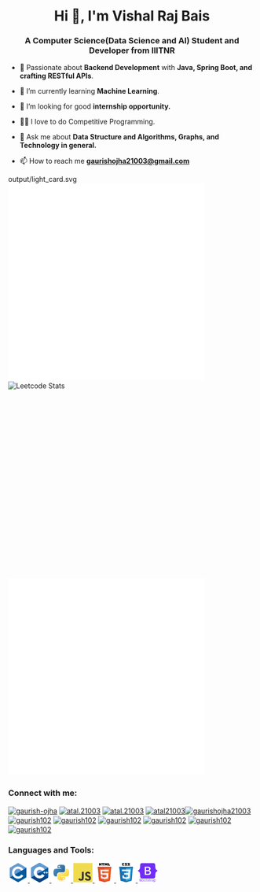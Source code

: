 
<h1 align="center">Hi 👋, I'm Vishal Raj Bais</h1>
<h3 align="center">A Computer Science(Data Science and AI) Student and Developer from IIITNR</h3>
<!-- <img align="right" src="https://wakatime.com/share/@gaurish21102/fd40fa31-41f3-4f44-b40d-bb2ebcbdc43d.svg" alt="gaurish-ojha" height="220" width="320" /> -->

- 🔭 Passionate about **Backend Development** with **Java, Spring Boot, and crafting RESTful APIs**.

- 👯 I’m currently learning **Machine Learning**.

- 🤝 I’m looking for good **internship opportunity.**

- 👨‍💻 I love to do Competitive Programming.

- 💬 Ask me about **Data Structure and Algorithms, Graphs, and Technology in general.**

- 📫 How to reach me **gaurishojha21003@gmail.com**
<div>
  output/light_card.svg
   <img src="https://github.com/31Vishal08/cf-visualizer/blob/main/output/light_card.svg" alt="Codeforces Stats" width="400" height="400" />
    <img src="https://leetcard.jacoblin.cool/vishalbais31?ext=contest" alt="Leetcode Stats" width="400" height="400" style="float: left; margin-right: 20px;" />
     <img src="https://github.com/31Vishal08/cc-visualizer/blob/main/src/main/java/com/ccvisualizer/ccvisualizer/output.svg" alt="Codechef Stats" width="400" height="400" />
</div>

<h3 align="left">Connect with me:</h3>
<p align="left">
<a href="https://linkedin.com/in/gaurish-ojha" target="blank"><img align="center" src="https://raw.githubusercontent.com/rahuldkjain/github-profile-readme-generator/master/src/images/icons/Social/linked-in-alt.svg" alt="gaurish-ojha" height="30" width="40" /></a> <a href="https://codeforces.com/profile/atal.21003" target="blank"><img align="center" src="https://raw.githubusercontent.com/rahuldkjain/github-profile-readme-generator/master/src/images/icons/Social/codeforces.svg" alt="atal.21003" height="30" width="40" /></a>
<a href="https://www.codechef.com/users/atal21003" target="blank"><img align="center" src="https://cdn.jsdelivr.net/npm/simple-icons@3.1.0/icons/codechef.svg" alt="atal.21003" height="30" width="40" /></a>
<a href="https://www.hackerearth.com/@atal21003" target="blank"><img align="center" src="https://raw.githubusercontent.com/rahuldkjain/github-profile-readme-generator/master/src/images/icons/Social/hackerearth.svg" alt="atal21003" height="30" width="40" /></a><a href="https://www.hackerrank.com/gaurishojha21003" target="blank"><img align="center" src="https://raw.githubusercontent.com/rahuldkjain/github-profile-readme-generator/master/src/images/icons/Social/hackerrank.svg" alt="gaurishojha21003" height="30" width="40" /></a>
<a href="https://www.leetcode.com/gaurish102" target="blank"><img align="center" src="https://raw.githubusercontent.com/rahuldkjain/github-profile-readme-generator/master/src/images/icons/Social/leet-code.svg" alt="gaurish102" height="30" width="40" /></a> <a href="https://clist.by/account/atal/resource/codingcompetitions.withgoogle.com/" target="blank"><img align="center" src="https://clist.by/media/sizes/64x64/img/resources/codingcompetitions_withgoogle_com.png" alt="gaurish102" height="30" width="40" /></a>
  <a href="https://atcoder.jp/users/atal21003" target="blank"><img align="center" src="https://clist.by/media/sizes/32x32/img/resources/atcoder_jp.png" alt="gaurish102" height="30" width="40" /></a>
 <a href="https://auth.geeksforgeeks.org/user/gaurish_ojha/" target="blank"><img align="center" src="https://media.geeksforgeeks.org/gfg-gg-logo.svg" alt="gaurish102" height="30" width="40" /></a>
  <a href="https://clist.by/coder/atal21003/" target="blank"><img align="center" src="https://clist.by/static/img/logo-48.png?1654998059" alt="gaurish102" height="30" width="60" /></a>
  <a href="https://www.stopstalk.com/user/profile/Gaurish_Ojha" target="blank"><img align="center" src="https://www.stopstalk.com/stopstalk/static/images/StopStalk.png?_rev=20201225170526" alt="gaurish102" height="30" width="60" /></a>
</p>

<h3 align="left">Languages and Tools:</h3>
<p align="left"> 
 <a href="https://www.cprogramming.com/" target="_blank" rel="noreferrer"> <img src="https://raw.githubusercontent.com/devicons/devicon/master/icons/c/c-original.svg" alt="c" width="40" height="40"/> </a>
 <a href="https://www.w3schools.com/cpp/" target="_blank" rel="noreferrer"> <img src="https://raw.githubusercontent.com/devicons/devicon/master/icons/cplusplus/cplusplus-original.svg" alt="cplusplus" width="40" height="40"/> </a> 
 <a href="https://www.python.org" target="_blank" rel="noreferrer"> <img src="https://raw.githubusercontent.com/devicons/devicon/master/icons/python/python-original.svg" alt="python" width="40" height="40"/> </a> 
 <a href="https://developer.mozilla.org/en-US/docs/Web/JavaScript" target="_blank" rel="noreferrer"> <img src="https://raw.githubusercontent.com/devicons/devicon/master/icons/javascript/javascript-original.svg" alt="javascript" width="40" height="40"/> </a> 
 <a href="https://www.w3.org/html/" target="_blank" rel="noreferrer"> <img src="https://raw.githubusercontent.com/devicons/devicon/master/icons/html5/html5-original-wordmark.svg" alt="html5" width="40" height="40"/> </a>  
 <a href="https://www.w3schools.com/css/" target="_blank" rel="noreferrer"> <img src="https://raw.githubusercontent.com/devicons/devicon/master/icons/css3/css3-original-wordmark.svg" alt="css3" width="40" height="40"/> </a>
  <a href="https://getbootstrap.com" target="_blank" rel="noreferrer"> <img src="https://raw.githubusercontent.com/devicons/devicon/master/icons/bootstrap/bootstrap-plain-wordmark.svg" alt="bootstrap" width="40" height="40"/> </a> 
